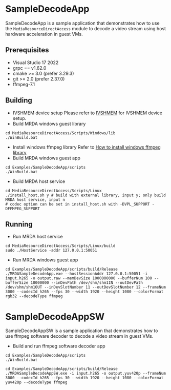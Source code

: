 # SampleDecodeApp

SampleDecodeApp is a sample application that demonstrates how to use the `MediaResourceDirectAccess` module to decode a video stream using host hardware acceleration in guest VMs.

## Prerequisites

- Visual Studio 17 2022
- grpc == v1.62.0
- cmake >= 3.0 (prefer 3.29.3)
- git >= 2.0 (prefer 2.37.0)
- ffmpeg-7.1

## Building
- IVSHMEM device setup
Please refer to [IVSHMEM](../../MediaResourceDirectAccess/README.md) for IVSHMEM device setup.
- Build MRDA windows guest library
```
cd MediaResourceDirectAccess/Scripts/Windows/lib
./WinBuild.bat
```
- Install windows ffmpeg library
Refer to [How to install windows ffmpeg library](Scripts/Windows/SampleDecode/prebuild.md)
- Build MRDA windows guest app
```
cd Examples/SampleDecodeApp/scripts
./WinBuild.bat
```
- Build MRDA host service
```
cd MediaResourceDirectAccess/Scripts/Linux
./install_host.sh y # build with external library, input y; only build MRDA host service, input n
# codec option can be set in install_host.sh with -DVPL_SUPPORT -DFFMPEG_SUPPORT
```

## Running
- Run MRDA host service
```
cd MediaResourceDirectAccess/Scripts/Linux/build
sudo ./HostService -addr 127.0.0.1:50051
```
- Run MRDA windows guest app
```
cd Examples/SampleDecodeApp/scripts/build/Release
./MRDASampleDecodeApp.exe --hostSessionAddr 127.0.0.1:50051 -i input.h265 -o output.raw --memDevSize 1000000000 --bufferNum 100 --bufferSize 10000000 --inDevPath /dev/shm/shm1IN --outDevPath /dev/shm/shm1OUT --inDevSlotNumber 11 --outDevSlotNumber 12 --frameNum 3000 --codecId h265 --fps 30 --width 1920 --height 1080 --colorFormat rgb32 --decodeType ffmpeg
```

# SampleDecodeAppSW

SampleDecodeAppSW is a sample application that demonstrates how to use ffmpeg software decoder to decode a video stream in guest VMs.

- Build and run ffmpeg software decoder app
```
cd Examples/SampleDecodeApp/scripts
./WinBuild.bat
```
```
cd Examples/SampleDecodeApp/scripts/build/Release
./MRDASampleDecodeAppSW.exe -i input.h265 -o output.yuv420p --frameNum 3000 --codecId h265 --fps 30 --width 1920 --height 1080 --colorFormat yuv420p --decodeType ffmpeg
```